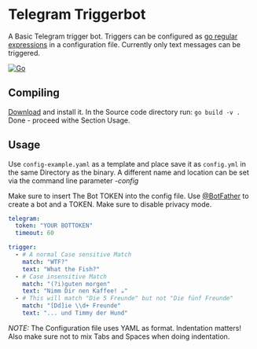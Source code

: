 # Telegram Triggerbot

A Basic Telegram trigger bot.
Triggers can be configured as [go regular expressions](https://pkg.go.dev/regexp/syntax) in a configuration file.
Currently only text messages can be triggered.

[![Go](https://github.com/toke/go-triggerbot/actions/workflows/go.yml/badge.svg)](https://github.com/toke/go-triggerbot/actions/workflows/go.yml)

## Compiling

[Download](https://golang.org/) and install it.
In the Source code directory run: `go build -v .`
Done - proceed withe Section Usage.

## Usage

Use `config-example.yaml` as a template and place save it as `config.yml` in the same Directory as the binary.
A different name and location can be set via the command line parameter *-config*

Make sure to insert The Bot TOKEN into the config file. Use [@BotFather](https://telegram.me/BotFather) to create a bot
and a TOKEN. Make sure to disable privacy mode.

```yaml
telegram:
  token: "YOUR BOTTOKEN"
  timeout: 60

trigger:
  - # A normal Case sensitive Match
    match: "WTF?"
    text: "What the Fish?"
  - # Case insensitive Match
    match: "(?i)guten morgen"
    text: "Nimm Dir nen Kaffee! ☕️"
  - # This will match "Die 5 Freunde" but not "Die fünf Freunde"
    match: "[Dd]ie \\d+ Freunde"
    text: "... und Timmy der Hund"
```
*NOTE:* The Configuration file uses YAML as format.
Indentation matters!
Also make sure not to mix Tabs and Spaces when doing indentation.
